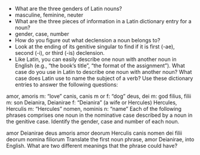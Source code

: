 - What are the three genders of Latin nouns?
- masculine, feminine, neuter
- What are the three pieces of information in a Latin dictionary entry for a noun?
- gender, case, number
- How do you figure out what declension a noun belongs to?
- Look at the ending of its genitive singular to find if it is first (-ae), second (-i), or third (-is) declension.
- Like Latin, you can easily describe one noun with another noun in English (e.g., “the book’s title”, “the format of the assignment”). What case do you use in Latin to describe one noun with another noun?
What case does Latin use to name the subject of a verb?
Use these dictionary entries to answer the following questions:

amor, amoris m: “love”
canis, canis m or f: “dog”
deus, dei m: god
filius, filii m: son
Deianira, Deianirae f: “Deianira” (a wife or Hercules)
Hercules, Herculis m: “Hercules”
nomen, nominis n: “name”
Each of the following phrases comprises one noun in the nominative case described by a noun in the genitive case. Identify the gender, case and number of each noun.

amor Deianirae
deus amoris
amor deorum
Herculis canis
nomen dei
filii deorum
nomina filiorum
Translate the first noun phrase, amor Deianirae, into English. What are two different meanings that the phrase could have?

